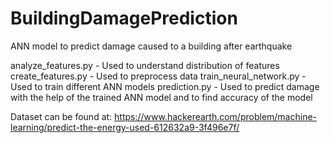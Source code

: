 # BuildingDamagePrediction
ANN model to predict damage caused to a building after earthquake

analyze_features.py - Used to understand distribution of features
create_features.py - Used to preprocess data
train_neural_network.py - Used to train different ANN models
prediction.py - Used to predict damage with the help of the trained ANN model and to find accuracy of the model

Dataset can be found at: https://www.hackerearth.com/problem/machine-learning/predict-the-energy-used-612632a9-3f496e7f/
